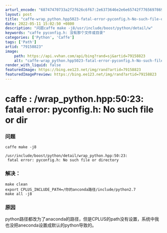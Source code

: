 ```yaml
---
arturl_encode: "68747470733a2f2f626c6f67:2e6373646e2e6e65742f77656978696e5f3337323531303434:2f61727469636c652f64657461696c732f3739313538383233"
layout: post
title: "caffe-wrap_python.hpp5023-fatal-error-pyconfig.h-No-such-file-or-dir"
date: 2022-05-11 15:02:50 +0800
description: "问题caffe make -j8/usr/include/boost/python/detail/w"
keywords: "caffe pyconfig.h: 没有那个文件或目录"
categories: ['Python', 'Caffe']
tags: ['Path']
artid: "79158823"
image:
    path: https://api.vvhan.com/api/bing?rand=sj&artid=79158823
    alt: "caffe-wrap_python.hpp5023-fatal-error-pyconfig.h-No-such-file-or-dir"
render_with_liquid: false
featuredImage: https://bing.ee123.net/img/rand?artid=79158823
featuredImagePreview: https://bing.ee123.net/img/rand?artid=79158823
---
```


# caffe : /wrap\_python.hpp:50:23: fatal error: pyconfig.h: No such file or dir

### 问题

```shell
caffe make -j8

/usr/include/boost/python/detail/wrap_python.hpp:50:23:
 fatal error: pyconfig.h: No such file or directory

```

### 解决：

```shell
make clean
export CPLUS_INCLUDE_PATH=/你的anconda路径/include/python2.7
make all -j8

```

### 原因

python路径都改为了anaconda的路径，但是CPLUS的path没有设置，系统中我也没把aneconda设置成默认的python导致的。